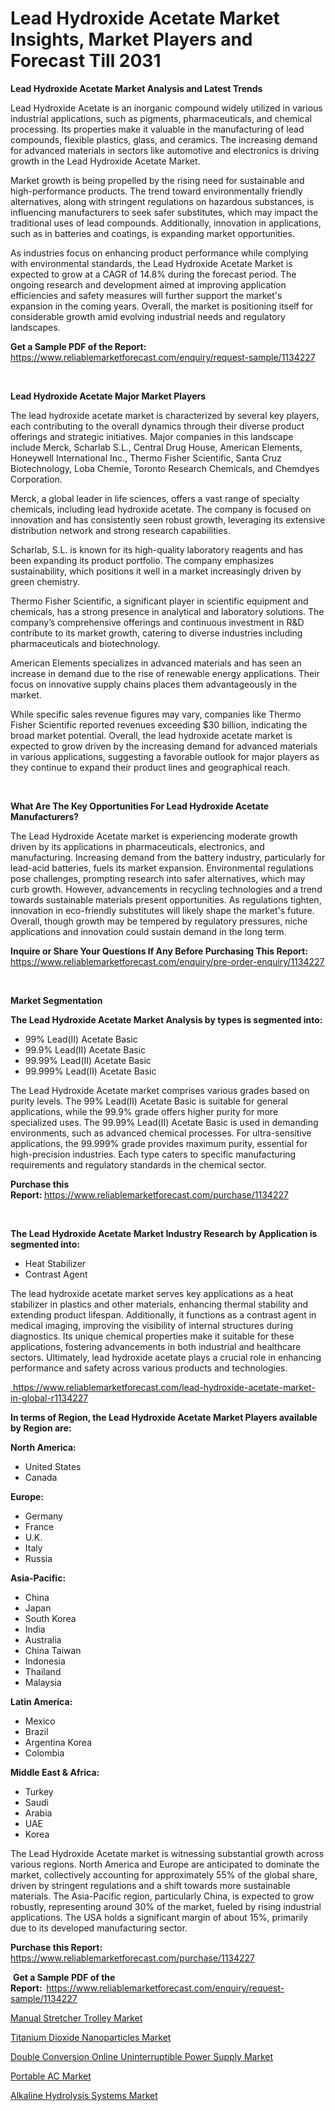 <p><h1>Lead Hydroxide Acetate Market Insights, Market Players and Forecast Till 2031</h1></p><p><strong>Lead Hydroxide Acetate Market Analysis and Latest Trends</strong></p>
<p><p>Lead Hydroxide Acetate is an inorganic compound widely utilized in various industrial applications, such as pigments, pharmaceuticals, and chemical processing. Its properties make it valuable in the manufacturing of lead compounds, flexible plastics, glass, and ceramics. The increasing demand for advanced materials in sectors like automotive and electronics is driving growth in the Lead Hydroxide Acetate Market.</p><p>Market growth is being propelled by the rising need for sustainable and high-performance products. The trend toward environmentally friendly alternatives, along with stringent regulations on hazardous substances, is influencing manufacturers to seek safer substitutes, which may impact the traditional uses of lead compounds. Additionally, innovation in applications, such as in batteries and coatings, is expanding market opportunities.</p><p>As industries focus on enhancing product performance while complying with environmental standards, the Lead Hydroxide Acetate Market is expected to grow at a CAGR of 14.8% during the forecast period. The ongoing research and development aimed at improving application efficiencies and safety measures will further support the market's expansion in the coming years. Overall, the market is positioning itself for considerable growth amid evolving industrial needs and regulatory landscapes.</p></p>
<p><strong>Get a Sample PDF of the Report:&nbsp;</strong> <a href="https://www.reliablemarketforecast.com/enquiry/request-sample/1134227?utm_campaign=1167&utm_medium=2&utm_source=Github&utm_content=ia&utm_term=29102024&utm_id=lead-hydroxide-acetate">https://www.reliablemarketforecast.com/enquiry/request-sample/1134227</a></p>
<p>&nbsp;</p>
<p><strong>Lead Hydroxide Acetate Major Market Players</strong></p>
<p><p>The lead hydroxide acetate market is characterized by several key players, each contributing to the overall dynamics through their diverse product offerings and strategic initiatives. Major companies in this landscape include Merck, Scharlab S.L., Central Drug House, American Elements, Honeywell International Inc., Thermo Fisher Scientific, Santa Cruz Biotechnology, Loba Chemie, Toronto Research Chemicals, and Chemdyes Corporation.</p><p>Merck, a global leader in life sciences, offers a vast range of specialty chemicals, including lead hydroxide acetate. The company is focused on innovation and has consistently seen robust growth, leveraging its extensive distribution network and strong research capabilities. </p><p>Scharlab, S.L. is known for its high-quality laboratory reagents and has been expanding its product portfolio. The company emphasizes sustainability, which positions it well in a market increasingly driven by green chemistry.</p><p>Thermo Fisher Scientific, a significant player in scientific equipment and chemicals, has a strong presence in analytical and laboratory solutions. The company’s comprehensive offerings and continuous investment in R&D contribute to its market growth, catering to diverse industries including pharmaceuticals and biotechnology.</p><p>American Elements specializes in advanced materials and has seen an increase in demand due to the rise of renewable energy applications. Their focus on innovative supply chains places them advantageously in the market.</p><p>While specific sales revenue figures may vary, companies like Thermo Fisher Scientific reported revenues exceeding $30 billion, indicating the broad market potential. Overall, the lead hydroxide acetate market is expected to grow driven by the increasing demand for advanced materials in various applications, suggesting a favorable outlook for major players as they continue to expand their product lines and geographical reach.</p></p>
<p>&nbsp;</p>
<p><strong>What Are The Key Opportunities For Lead Hydroxide Acetate Manufacturers?</strong></p>
<p><p>The Lead Hydroxide Acetate market is experiencing moderate growth driven by its applications in pharmaceuticals, electronics, and manufacturing. Increasing demand from the battery industry, particularly for lead-acid batteries, fuels its market expansion. Environmental regulations pose challenges, prompting research into safer alternatives, which may curb growth. However, advancements in recycling technologies and a trend towards sustainable materials present opportunities. As regulations tighten, innovation in eco-friendly substitutes will likely shape the market's future. Overall, though growth may be tempered by regulatory pressures, niche applications and innovation could sustain demand in the long term.</p></p>
<p><strong>Inquire or Share Your Questions If Any Before Purchasing This Report:</strong> <a href="https://www.reliablemarketforecast.com/enquiry/pre-order-enquiry/1134227?utm_campaign=1167&utm_medium=2&utm_source=Github&utm_content=ia&utm_term=29102024&utm_id=lead-hydroxide-acetate">https://www.reliablemarketforecast.com/enquiry/pre-order-enquiry/1134227</a></p>
<p>&nbsp;</p>
<p><strong>Market Segmentation</strong></p>
<p><strong>The Lead Hydroxide Acetate Market Analysis by types is segmented into:</strong></p>
<p><ul><li>99% Lead(II) Acetate Basic</li><li>99.9% Lead(II) Acetate Basic</li><li>99.99% Lead(II) Acetate Basic</li><li>99.999% Lead(II) Acetate Basic</li></ul></p>
<p><p>The Lead Hydroxide Acetate market comprises various grades based on purity levels. The 99% Lead(II) Acetate Basic is suitable for general applications, while the 99.9% grade offers higher purity for more specialized uses. The 99.99% Lead(II) Acetate Basic is used in demanding environments, such as advanced chemical processes. For ultra-sensitive applications, the 99.999% grade provides maximum purity, essential for high-precision industries. Each type caters to specific manufacturing requirements and regulatory standards in the chemical sector.</p></p>
<p><strong>Purchase this Report:&nbsp;</strong><a href="https://www.reliablemarketforecast.com/purchase/1134227?utm_campaign=1167&utm_medium=2&utm_source=Github&utm_content=ia&utm_term=29102024&utm_id=lead-hydroxide-acetate">https://www.reliablemarketforecast.com/purchase/1134227</a></p>
<p>&nbsp;</p>
<p><strong>The Lead Hydroxide Acetate Market Industry Research by Application is segmented into:</strong></p>
<p><ul><li>Heat Stabilizer</li><li>Contrast Agent</li></ul></p>
<p><p>The lead hydroxide acetate market serves key applications as a heat stabilizer in plastics and other materials, enhancing thermal stability and extending product lifespan. Additionally, it functions as a contrast agent in medical imaging, improving the visibility of internal structures during diagnostics. Its unique chemical properties make it suitable for these applications, fostering advancements in both industrial and healthcare sectors. Ultimately, lead hydroxide acetate plays a crucial role in enhancing performance and safety across various products and technologies.</p></p>
<p><a href="https://www.reliablemarketforecast.com/lead-hydroxide-acetate-market-in-global-r1134227?utm_campaign=1167&utm_medium=2&utm_source=Github&utm_content=ia&utm_term=29102024&utm_id=lead-hydroxide-acetate">&nbsp;https://www.reliablemarketforecast.com/lead-hydroxide-acetate-market-in-global-r1134227</a></p>
<p><strong>In terms of Region, the Lead Hydroxide Acetate Market Players available by Region are:</strong></p>
<p>
    <p> <strong> North America: </strong>
        <ul>
            <li>United States</li>
            <li>Canada</li>
        </ul>
        </p> 
    <p> <strong> Europe: </strong>
        <ul>
            <li>Germany</li>
            <li>France</li>
            <li>U.K.</li>
            <li>Italy</li>
            <li>Russia</li>
        </ul>
        </p> 
    <p> <strong> Asia-Pacific: </strong>
        <ul>
            <li>China</li>
            <li>Japan</li>
            <li>South Korea</li>
            <li>India</li>
            <li>Australia</li>
            <li>China Taiwan</li>
            <li>Indonesia</li>
            <li>Thailand</li>
            <li>Malaysia</li>
        </ul>
        </p> 
    <p> <strong> Latin America: </strong>
        <ul>
            <li>Mexico</li>
            <li>Brazil</li>
            <li>Argentina Korea</li>
            <li>Colombia</li>
        </ul>
        </p> 
    <p> <strong> Middle East & Africa: </strong>
        <ul>
            <li>Turkey</li>
            <li>Saudi</li>
            <li>Arabia</li>
            <li>UAE</li>
            <li>Korea</li>
        </ul>
    </p>
    </p>
<p><p>The Lead Hydroxide Acetate market is witnessing substantial growth across various regions. North America and Europe are anticipated to dominate the market, collectively accounting for approximately 55% of the global share, driven by stringent regulations and a shift towards more sustainable materials. The Asia-Pacific region, particularly China, is expected to grow robustly, representing around 30% of the market, fueled by rising industrial applications. The USA holds a significant margin of about 15%, primarily due to its developed manufacturing sector.</p></p>
<p><strong>Purchase this Report: </strong><a href="https://www.reliablemarketforecast.com/purchase/1134227?utm_campaign=1167&utm_medium=2&utm_source=Github&utm_content=ia&utm_term=29102024&utm_id=lead-hydroxide-acetate">https://www.reliablemarketforecast.com/purchase/1134227</a></p>
<p>&nbsp;<strong>Get a Sample PDF of the Report:&nbsp;&nbsp;</strong><a href="https://www.reliablemarketforecast.com/enquiry/request-sample/1134227?utm_campaign=1167&utm_medium=2&utm_source=Github&utm_content=ia&utm_term=29102024&utm_id=lead-hydroxide-acetate">https://www.reliablemarketforecast.com/enquiry/request-sample/1134227</a></p>
<p><strong></strong></p>
<p><p><a href="https://github.com/brunafxh5tru/Market-Research-Report-List-1/blob/main/manual-stretcher-trolley-market.md?utm_campaign=1167&utm_medium=2&utm_source=Github&utm_content=ia&utm_term=29102024&utm_id=lead-hydroxide-acetate">Manual Stretcher Trolley Market</a></p><p><a href="https://www.linkedin.com/pulse/titanium-dioxide-nanoparticles-market-global-analysis-trends-tdptf?utm_campaign=1167&utm_medium=2&utm_source=Github&utm_content=ia&utm_term=29102024&utm_id=lead-hydroxide-acetate">Titanium Dioxide Nanoparticles Market</a></p><p><a href="https://issuu.com/reportprime-2/docs/double-conversion-online-uninterrup_ca658ad89171f9?utm_campaign=1167&utm_medium=2&utm_source=Github&utm_content=ia&utm_term=29102024&utm_id=lead-hydroxide-acetate">Double Conversion Online Uninterruptible Power Supply Market</a></p><p><a href="https://www.linkedin.com/pulse/portable-ac-market-regional-outlook-competition-2024-2031-kxrqe?utm_campaign=1167&utm_medium=2&utm_source=Github&utm_content=ia&utm_term=29102024&utm_id=lead-hydroxide-acetate">Portable AC Market</a></p><p><a href="https://issuu.com/reportprime-2/docs/alkaline-hydrolysis-systems-market-_10269b8ba08e8a?utm_campaign=1167&utm_medium=2&utm_source=Github&utm_content=ia&utm_term=29102024&utm_id=lead-hydroxide-acetate">Alkaline Hydrolysis Systems Market</a></p></p>